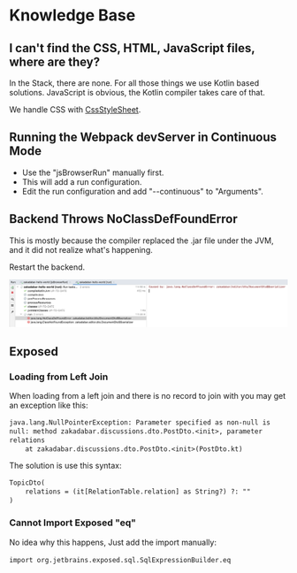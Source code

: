 # Knowledge Base

## I can't find the CSS, HTML, JavaScript files, where are they?

In the Stack, there are none. For all those things we use Kotlin based solutions. JavaScript is obvious, the Kotlin compiler takes care of that.

We handle CSS with [CssStyleSheet](../../core/src/jsMain/kotlin/zakadabar/stack/frontend/util/css.kt).

## Running the Webpack devServer in Continuous Mode

* Use the "jsBrowserRun" manually first.
* This will add a run configuration.
* Edit the run configuration and add "--continuous" to "Arguments".

## Backend Throws NoClassDefFoundError

This is mostly because the compiler replaced the .jar file under the JVM, and it did not realize what's happening.

Restart the backend.

![java-noclassdef](java-noclassdef.png)

## Exposed

### Loading from Left Join

When loading from a left join and there is no record to join with you may get an exception like this:

```text
java.lang.NullPointerException: Parameter specified as non-null is null: method zakadabar.discussions.dto.PostDto.<init>, parameter relations
	at zakadabar.discussions.dto.PostDto.<init>(PostDto.kt)
```
The solution is use this syntax:

```koltin
TopicDto(
    relations = (it[RelationTable.relation] as String?) ?: ""
)
```
 
### Cannot Import Exposed "eq"

No idea why this happens, Just add the import manually:

```import org.jetbrains.exposed.sql.SqlExpressionBuilder.eq```

